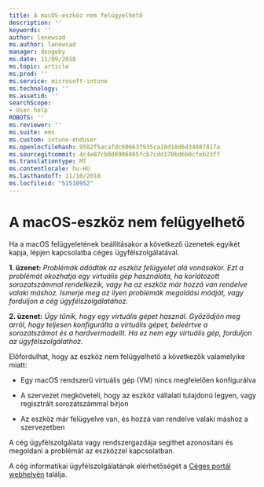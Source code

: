 ```yaml
---
title: A macOS-eszköz nem felügyelhető
description: ''
keywords: ''
author: lenewsad
ms.author: lanewsad
manager: dougeby
ms.date: 11/09/2018
ms.topic: article
ms.prod: ''
ms.service: microsoft-intune
ms.technology: ''
ms.assetid: ''
searchScope:
- User help
ROBOTS: ''
ms.reviewer: ''
ms.suite: ems
ms.custom: intune-enduser
ms.openlocfilehash: 9582f5acafdc60663f935ca18d18d6d34887817a
ms.sourcegitcommit: 4c4e87cb0d8906085fcb7cdd170bd6b0cfeb23ff
ms.translationtype: MT
ms.contentlocale: hu-HU
ms.lasthandoff: 11/10/2018
ms.locfileid: "51510952"
---
```

# <a name="unable-to-get-macos-device-managed"></a>A macOS-eszköz nem felügyelhető

Ha a macOS felügyeletének beállításakor a következő üzenetek egyikét kapja, lépjen kapcsolatba céges ügyfélszolgálatával.

**1. üzenet:** *Problémák adódtak az eszköz felügyelet alá vonásakor. Ezt a problémát okozhatja egy virtuális gép használata, ha korlátozott sorozatszámmal rendelkezik, vagy ha az eszköz már hozzá van rendelve valaki máshoz. Ismerje meg az ilyen problémák megoldási módját, vagy forduljon a cég ügyfélszolgálatához.*

**2. üzenet:** *Úgy tűnik, hogy egy virtuális gépet használ. Győződjön meg arról, hogy teljesen konfigurálta a virtuális gépet, beleértve a sorozatszámot és a hardvermodellt. Ha ez nem egy virtuális gép, forduljon az ügyfélszolgálathoz.*  

Előfordulhat, hogy az eszköz nem felügyelhető a következők valamelyike miatt: 

* Egy macOS rendszerű virtuális gép (VM) nincs megfelelően konfigurálva   

* A szervezet megköveteli, hogy az eszköz vállalati tulajdonú legyen, vagy regisztrált sorozatszámmal bírjon   

* Az eszköz már felügyelve van, és hozzá van rendelve valaki máshoz a szervezetben  

A cég ügyfélszolgálata vagy rendszergazdája segíthet azonosítani és megoldani a problémát az eszközzel kapcsolatban.  

A cég informatikai ügyfélszolgálatának elérhetőségét a [Céges portál webhelyén](https://go.microsoft.com/fwlink/?linkid=2010980) találja.
